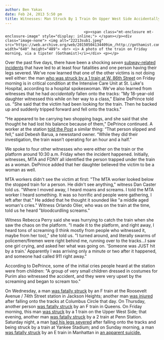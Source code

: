 ```yaml
---
author: Ben Yakas
date: Feb 24, 2013 5:50 pm
title: Witnesses: Man Struck By 1 Train On Upper West Side Accidentally Fell On Tracks
---
```


	
										<p><span class="mt-enclosure mt-enclosure-image" style="display: inline;"> </span></p><div class="image-none"> <img alt="22213sub1.jpeg" src="https://web.archive.org/web/20150504134409im_/http://gothamist.com/attachments/byakas/22213sub1.jpeg" width="640" height="489"> <br> <i> A photo of the train on Friday morning, via a tipster (Gothamist)</i></div> <p></p>

<p>Over the past five days, there have been a shocking <em>seven</em> <a href="https://web.archive.org/web/20150504134409/http://gothamist.com/tags/subway">subway-related incidents</a> that have led to at least four fatalities and one person having their legs severed. We&apos;ve now learned that one of the other victims is not doing well either: the man <a href="https://web.archive.org/web/20150504134409/http://gothamist.com/2013/02/22/reports_woman_struck_by_1_train_on.php">who was struck by a 1 train at W. 86th Street</a> on Friday morning is in critical condition at the Intensive Care Unit at St. Luke&apos;s Hospital, according to a hospital spokeswoman. We&apos;ve also learned from witnesses that he had <em>accidentally</em> fallen onto the tracks: &quot;My 18-year-old daughter witnessed this while on her way to a class,&quot; Elaine DePrince told us. &quot;She said that the victim had been looking for the train. Then he backed up and suddenly tripped forward and fell onto the tracks.&quot;</p>

<p>&quot;He appeared to be carrying two shopping bags, and she said that she thought he had lost his balance because of them,&quot; DePrince continued. A worker at the station <a href="https://web.archive.org/web/20150504134409/http://www.nypost.com/p/news/local/manhattan/man_struck_by_train_on_upper_west_7SiGLbrVJ8nkj4geuDCETN">told the Post</a> a similar thing: &#x201C;That person slipped and fell,&#x201D; said Debesh Barua, a newsstand owner. &#x201C;While they did their investigation, the train wasn&#x2019;t operating for an hour and a half.&#x201D; </p>

<p>We spoke to four other witnesses who were either on the train or the platform around 10:30 a.m. Friday when the incident happened. Initially, witnesses, MTA and FDNY all identified the person trapped under the train as a woman. DePrince added that her daughter believed the victim to be a woman as well. </p>

<p>MTA workers didn&apos;t see the victim at first: &quot;The MTA worker looked below the stopped train for a person. He didn&apos;t see anything,&quot; witness Dan Caster told us. &quot;Where I moved away, I heard moans and screams. I told the MTA worker I heard something. It was so horrific and people were gathering, I left after that.&quot; He added that he thought it sounded like &quot;a middle aged woman&apos;s cries.&quot; Witness Orlando Olier, who was on the train at the time, told us he heard &quot;bloodcurdling screams.&quot;</p>

<p>Witness Rebecca Perry said she was hurrying to catch the train when she saw the chaos on the platform. &quot;I made it to the platform, and right away, I heard tons of screaming (I think mostly from people who witnessed it, maybe from her too),&quot; she told us. &quot;I turned around, and literally swarms of policemen/firemen were right behind me, running over to the tracks...I saw one girl crying, and asked her what was going on. &apos;Someone was JUST hit by a train.&apos; Apparently I was arriving only a minute or two after it happened, and someone had called 911 right away.&quot;</p>

<p>According to DePrince, some of the initial cries people heard at the station were from children: &quot;A group of very small children dressed in costumes for Purim also witnessed the accident, and they were very upset by the screaming and began to scream too.&quot;</p>

<p>On Wednesday, a man <a href="https://web.archive.org/web/20150504134409/http://gothamist.com/2013/02/20/breaking_person_reportedly_struck_a.php">was fatally struck</a> by an F train at the Roosevelt Avenue / 74th Street station in Jackson Heights; another man <a href="https://web.archive.org/web/20150504134409/http://gothamist.com/2013/02/20/breaking_another_person_struck_by_a.php">was injured</a> after falling onto the tracks at Columbus Circle that day. On Thursday, another person <a href="https://web.archive.org/web/20150504134409/http://gothamist.com/2013/02/21/person_fatally_struck_by_train_in_q.php">was fatally struck</a> by an F train in Queens. On Friday morning, this man <a href="https://web.archive.org/web/20150504134409/http://gothamist.com/2013/02/22/reports_woman_struck_by_1_train_on.php">was struck</a> by a 1 train on the Upper West Side; that evening, another man <a href="https://web.archive.org/web/20150504134409/http://gothamist.com/2013/02/23/man_fatally_struck_by_subway_at_pen.php">was fatally struck</a> by a 2 train at Penn Station. Saturday night, a man <a href="https://web.archive.org/web/20150504134409/http://gothamist.com/2013/02/24/mans_legs_severed_by_subway_after_f.php">had his legs severed</a> after falling onto the tracks and being struck by a train at Yankee Stadium; and on Sunday morning, a man <a href="https://web.archive.org/web/20150504134409/http://gothamist.com/2013/02/24/person_fatally_struck_by_c_train_in.php">was fatally struck</a> by an E train in Manhattan in <a href="https://web.archive.org/web/20150504134409/http://www.nypost.com/p/news/local/manhattan/man_commits_suicide_train_leaping_kjHe17GoVHH9b8hV3y6PrL">an apparent suicide.</a></p>					
										
									
				